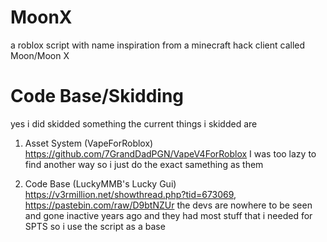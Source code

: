 # MoonX
a roblox script with name inspiration from a minecraft hack client called Moon/Moon X

# Code Base/Skidding
yes i did skidded something the current things i skidded are

1. Asset System (VapeForRoblox) https://github.com/7GrandDadPGN/VapeV4ForRoblox
I was too lazy to find another way so i just do the exact samething as them

2. Code Base (LuckyMMB's Lucky Gui) https://v3rmillion.net/showthread.php?tid=673069, https://pastebin.com/raw/D9btNZUr
the devs are nowhere to be seen and gone inactive years ago and they had most stuff that i needed for SPTS so i use the script as a base
